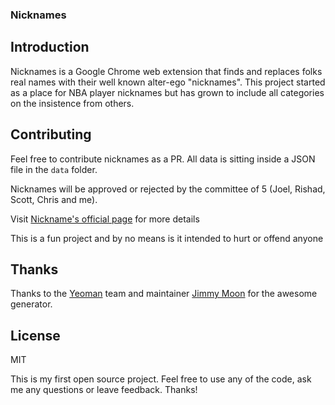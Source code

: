### Nicknames

## Introduction

Nicknames is a Google Chrome web extension that finds and replaces folks real names with
their well known alter-ego "nicknames". This project started as a place for NBA player nicknames
but has grown to include all categories on the insistence from others.


## Contributing

Feel free to contribute nicknames as a PR. All data is sitting inside a JSON file
in the `data` folder.

Nicknames will be approved or rejected by the committee of 5 (Joel, Rishad, Scott, Chris and me).

Visit [Nickname's official page](http://abhiously.com/nicknames) for more details

This is a fun project and by no means is it intended to hurt or offend anyone

## Thanks

Thanks to the [Yeoman](https://yeoman.io) team and maintainer [Jimmy Moon](https://github.com/ragingwind)
for the awesome generator.

## License

MIT

This is my first open source project. Feel free to use any of the code, ask me any questions or leave
feedback. Thanks!
